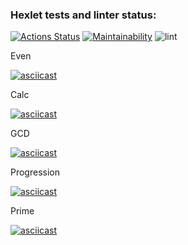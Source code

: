 ### Hexlet tests and linter status:
[![Actions Status](https://github.com/gordeevnm/java-project-lvl1/workflows/hexlet-check/badge.svg)](https://github.com/gordeevnm/java-project-lvl1/actions)
[![Maintainability](https://api.codeclimate.com/v1/badges/f88364c83c748d4d55ac/maintainability)](https://codeclimate.com/github/gordeevnm/java-project-lvl1/maintainability)
![lint](https://github.com/gordeevnm/java-project-lvl1/actions/workflows/gradle.yml/badge.svg)


Even

[![asciicast](https://asciinema.org/a/dNrSR0GgQ85cUjMQJDBOqpyvz.svg)](https://asciinema.org/a/dNrSR0GgQ85cUjMQJDBOqpyvz)

Calc

[![asciicast](https://asciinema.org/a/TY6xx5E9Eoap92xde8vhEoQBm.svg)](https://asciinema.org/a/TY6xx5E9Eoap92xde8vhEoQBm)

GCD

[![asciicast](https://asciinema.org/a/uQvgMPMnSFeQjh5sCm8ZUqzxd.svg)](https://asciinema.org/a/uQvgMPMnSFeQjh5sCm8ZUqzxd)

Progression

[![asciicast](https://asciinema.org/a/IPT58gBH7kz3UaK2Y0ImXEGxn.svg)](https://asciinema.org/a/IPT58gBH7kz3UaK2Y0ImXEGxn)

Prime

[![asciicast](https://asciinema.org/a/OseQSadZndD16oBLWENT08Djc.svg)](https://asciinema.org/a/OseQSadZndD16oBLWENT08Djc)